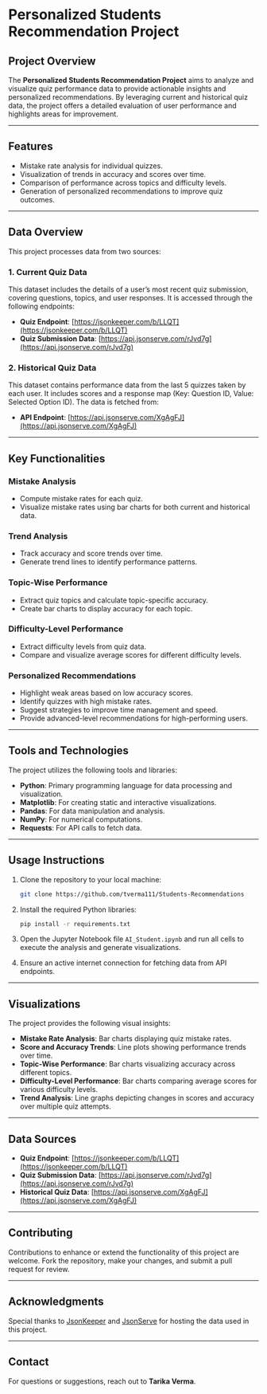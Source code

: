 # Personalized Students Recommendation Project

## Project Overview

The **Personalized Students Recommendation Project** aims to analyze and visualize quiz performance data to provide actionable insights and personalized recommendations. By leveraging current and historical quiz data, the project offers a detailed evaluation of user performance and highlights areas for improvement.

---

## Features

- Mistake rate analysis for individual quizzes.
- Visualization of trends in accuracy and scores over time.
- Comparison of performance across topics and difficulty levels.
- Generation of personalized recommendations to improve quiz outcomes.

---

## Data Overview

This project processes data from two sources:

### 1. **Current Quiz Data**

This dataset includes the details of a user’s most recent quiz submission, covering questions, topics, and user responses. It is accessed through the following endpoints:

- **Quiz Endpoint**: [https://jsonkeeper.com/b/LLQT](https://jsonkeeper.com/b/LLQT)
- **Quiz Submission Data**: [https://api.jsonserve.com/rJvd7g](https://api.jsonserve.com/rJvd7g)

### 2. **Historical Quiz Data**

This dataset contains performance data from the last 5 quizzes taken by each user. It includes scores and a response map (Key: Question ID, Value: Selected Option ID). The data is fetched from:

- **API Endpoint**: [https://api.jsonserve.com/XgAgFJ](https://api.jsonserve.com/XgAgFJ)

---

## Key Functionalities

### Mistake Analysis

- Compute mistake rates for each quiz.
- Visualize mistake rates using bar charts for both current and historical data.

### Trend Analysis

- Track accuracy and score trends over time.
- Generate trend lines to identify performance patterns.

### Topic-Wise Performance

- Extract quiz topics and calculate topic-specific accuracy.
- Create bar charts to display accuracy for each topic.

### Difficulty-Level Performance

- Extract difficulty levels from quiz data.
- Compare and visualize average scores for different difficulty levels.

### Personalized Recommendations

- Highlight weak areas based on low accuracy scores.
- Identify quizzes with high mistake rates.
- Suggest strategies to improve time management and speed.
- Provide advanced-level recommendations for high-performing users.

---

## Tools and Technologies

The project utilizes the following tools and libraries:

- **Python**: Primary programming language for data processing and visualization.
- **Matplotlib**: For creating static and interactive visualizations.
- **Pandas**: For data manipulation and analysis.
- **NumPy**: For numerical computations.
- **Requests**: For API calls to fetch data.

---

## Usage Instructions

1. Clone the repository to your local machine:

   ```bash
   git clone https://github.com/tverma111/Students-Recommendations
   ```

2. Install the required Python libraries:

   ```bash
   pip install -r requirements.txt
   ```

3. Open the Jupyter Notebook file `AI_Student.ipynb` and run all cells to execute the analysis and generate visualizations.

4. Ensure an active internet connection for fetching data from API endpoints.

---

## Visualizations

The project provides the following visual insights:

- **Mistake Rate Analysis**: Bar charts displaying quiz mistake rates.
- **Score and Accuracy Trends**: Line plots showing performance trends over time.
- **Topic-Wise Performance**: Bar charts visualizing accuracy across different topics.
- **Difficulty-Level Performance**: Bar charts comparing average scores for various difficulty levels.
- **Trend Analysis**: Line graphs depicting changes in scores and accuracy over multiple quiz attempts.

---

## Data Sources

- **Quiz Endpoint**: [https://jsonkeeper.com/b/LLQT](https://jsonkeeper.com/b/LLQT)
- **Quiz Submission Data**: [https://api.jsonserve.com/rJvd7g](https://api.jsonserve.com/rJvd7g)
- **Historical Quiz Data**: [https://api.jsonserve.com/XgAgFJ](https://api.jsonserve.com/XgAgFJ)

---

## Contributing

Contributions to enhance or extend the functionality of this project are welcome. Fork the repository, make your changes, and submit a pull request for review.

---

## Acknowledgments

Special thanks to [JsonKeeper](https://jsonkeeper.com) and [JsonServe](https://jsonserve.com) for hosting the data used in this project.

---

## Contact

For questions or suggestions, reach out to **Tarika Verma**.
